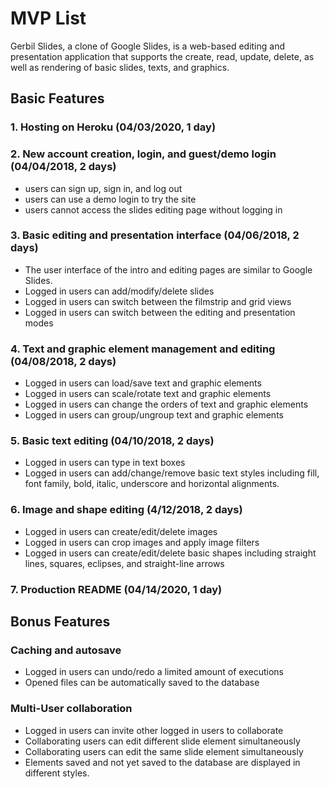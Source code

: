 # MVP List

Gerbil Slides, a clone of Google Slides, is a web-based editing and presentation application that supports the create, read, update, delete, as well as rendering of basic slides, texts, and graphics.

## Basic Features
### 1.  Hosting on Heroku (04/03/2020, 1 day)
### 2.  New account creation, login, and guest/demo login (04/04/2018, 2 days)
  - users can sign up, sign in, and log out
  - users can use a demo login to try the site
  - users cannot access the slides editing page without logging in

### 3. Basic editing and presentation interface (04/06/2018, 2 days)
  - The user interface of the intro and editing pages are similar to Google Slides. 
  - Logged in users can add/modify/delete slides
  - Logged in users can switch between the filmstrip and grid views
  - Logged in users can switch between the editing and presentation modes

### 4. Text and graphic element management and editing (04/08/2018, 2 days)
  - Logged in users can load/save text and graphic elements
  - Logged in users can scale/rotate text and graphic elements
  - Logged in users can change the orders of text and graphic elements
  - Logged in users can group/ungroup text and graphic elements

### 5. Basic text editing (04/10/2018, 2 days)
  - Logged in users can type in text boxes
  - Logged in users can add/change/remove basic text styles including fill, font family, bold, italic, underscore and horizontal alignments.

### 6. Image and shape editing (4/12/2018, 2 days)
  - Logged in users can create/edit/delete images
  - Logged in users can crop images and apply image filters
  - Logged in users can create/edit/delete basic shapes including straight lines, squares, eclipses, and straight-line arrows

### 7.  Production README (04/14/2020, 1 day)    

## Bonus Features
### Caching and autosave
  - Logged in users can undo/redo a limited amount of executions
  - Opened files can be automatically saved to the database

### Multi-User collaboration
  - Logged in users can invite other logged in users to collaborate
  - Collaborating users can edit different slide element simultaneously
  - Collaborating users can edit the same slide element simultaneously
  - Elements saved and not yet saved to the database are displayed in different styles.